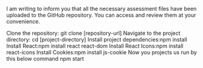 I am writing to inform you that all the necessary assessment files have been uploaded to the GitHub repository. You can access and review them at your convenience.

Clone the repository:
git clone [repository-url]
Navigate to the project directory:
cd [project-directory]
Install project dependencies:npm install
Install React:npm install react react-dom
Install React Icons:npm install react-icons
Install Cookies:npm install js-cookie
Now you projects us run by this below command
npm start

